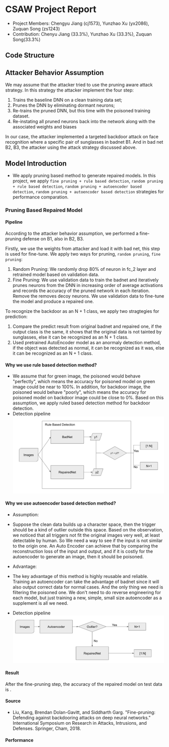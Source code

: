 CSAW Project Report
====
- Project Members: Chengyu Jiang (cj1573), Yunzhao Xu (yx2086), Zuquan Song (zs1243)
- Contribution: Chenyu Jiang (33.3%), Yunzhao Xu (33.3%), Zuquan Song(33.3%)

## Code Structure

## Attacker Behavior Assumption
We may assume that the attacker tried to use the pruning aware attack strategy.
In this strategy the attacker implement the four step:
1. Trains the baseline DNN on a clean training data set;
2. Prunes the DNN by eliminating dormant neurons;
3. Re-trains the pruned DNN, but this time with the poisoned training dataset.
4. Re-instating all pruned neurons back into the network along with the associated weights and biases

In our case, the attacker implemented a targeted backdoor attack on face recognition where a specific pair of sunglasses in badnet B1.
And in bad net B2, B3, the attacker using the attack strategy discussed above.

## Model Introduction

- We apply pruning based method to generate repaired models. In this project, we apply `fine pruning + rule based detection`, `random pruning + rule based detection`, `random pruning + autoencoder based detection`, `random pruning + autoencoder based detection` strategies for performance comparation.
 
### Pruning Based Repaired Model

#### Pipeline
According to the attacker behavior assumption, we performed a fine-pruning defense on B1, also in B2, B3.

Firstly, we use the weights from attacker and load it with bad net, this step is used for fine-tune. We apply two ways for pruning, `random pruning`, `fine pruning`:

 1. Random Pruning: We randomly drop 80% of neuron in fc_2 layer and retrained model based on validation data.
 2. Fine Pruning: We use validation data to train the badnet and iteratively prunes neurons from the DNN in increasing order of average activations and records the accuracy of the pruned network in each iteration. Remove the removes decoy neurons. We use validation data to fine-tune the model and produce a repaired one.

To recognize the backdoor as an N + 1 class, we apply two stragtegies for prediction:

 1. Compare the predict result from original badnet and repaired one, if the output class is the same, it shows that the original data is not tainted by sunglasses, else it can be recognized as an N + 1 class. 
 2. Used pretrained AutoEncoder model as an anormaly detection method, if the object was detected as normal, it can be recognized as it was, else it can be recognized as an N + 1 class.

#### Why we use rule based detection method?
- We assume that for green image, the poisoned would behave "perfectly", which means the accuracy for poisoned model on green image could be near to 100%. In addition, for backdoor image, the poisoned would behave "poorly", which means the accuracy for poisoned model on backdoor image could be close to 0%. Based on this assumption, we apply ruled based detection method for backdoor detection.
- Detection pipeline
![rule based detection](imgs/rule_based_detection.png)

#### Why we use autoencoder based detection method?

- Assumption:
 - Suppose the clean data builds up a character space, then the trigger should be a kind of outlier outside this space. Based on the observation, we noticed that all triggers not fit the original images very well, at least detectable by human. So We need a way to see if the input is not similar to the origin one. An Auto Encoder can achieve that by comparing the reconstruction loss of the input and output, and if it is costly for the autoencoder to generate an image, then it should be poisoned.

- Advantage:
 
 - The key advantage of this method is highly reusable and reliable. Training an autoencoder can take the advantage of badnet since it will also output correct data for normal     cases. And the only thing we need is filtering the poisoned one. We don't need to do reverse engineering for each model, but just training a new, simple, small size autoencoder as a supplement is all we need.

- Detection pipeline
![autoencoder based detection](imgs/autoencoder_based_detection.png)

#### 
#### Result
After the fine-pruning step, the accuracy of the repaired model on test data is .
#### Source
 - Liu, Kang, Brendan Dolan-Gavitt, and Siddharth Garg. "Fine-pruning: Defending against backdooring attacks on deep neural networks." International Symposium on Research in Attacks, Intrusions, and Defenses. Springer, Cham, 2018.

#### Performance

